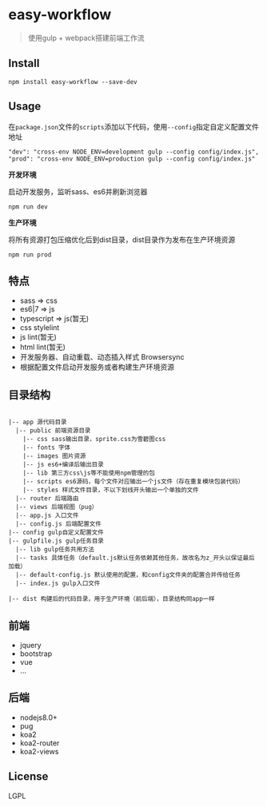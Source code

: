 <!--
 * @Description: In User Settings Edit
 * @Author: your name
 * @Date: 2019-08-30 16:03:24
 * @LastEditTime: 2019-09-18 10:49:44
 * @LastEditors: Please set LastEditors
 -->
 
# easy-workflow
> 使用gulp + webpack搭建前端工作流

## Install
```
npm install easy-workflow --save-dev
```

## Usage

在`package.json`文件的`scripts`添加以下代码，使用`--config`指定自定义配置文件地址
```
"dev": "cross-env NODE_ENV=development gulp --config config/index.js",
"prod": "cross-env NODE_ENV=production gulp --config config/index.js"
```

**开发环境**

<!-- 启动后端服务
```
cd app & npm run dev
``` -->

启动开发服务，监听sass、es6并刷新浏览器

```
npm run dev
```

**生产环境**

将所有资源打包压缩优化后到dist目录，dist目录作为发布在生产环境资源
```
npm run prod
```

## 特点

- sass => css
- es6|7 => js
- typescript => js(暂无)
- css stylelint
- js lint(暂无)
- html lint(暂无)
- 开发服务器、自动重载、动态插入样式 Browsersync
- 根据配置文件启动开发服务或者构建生产环境资源

## 目录结构
```

|-- app 源代码目录
  |-- public 前端资源目录
    |-- css sass输出目录，sprite.css为雪碧图css
    |-- fonts 字体
    |-- images 图片资源
    |-- js es6+编译后输出目录
    |-- lib 第三方css\js等不能使用npm管理的包
    |-- scripts es6源码，每个文件对应输出一个js文件（存在重复模块包装代码）
    |-- styles 样式文件目录，不以下划线开头输出一个单独的文件
  |-- router 后端路由
  |-- views 后端视图（pug）
  |-- app.js 入口文件
  |-- config.js 后端配置文件
|-- config gulp自定义配置文件
|-- gulpfile.js gulp任务目录
  |-- lib gulp任务共用方法
  |-- tasks 具体任务（default.js默认任务依赖其他任务，故改名为z_开头以保证最后加载）
  |-- default-config.js 默认使用的配置，和config文件夹的配置合并传给任务
  |-- index.js gulp入口文件

|-- dist 构建后的代码目录，用于生产环境（前后端），目录结构同app一样
```

## 前端
- jquery
- bootstrap
- vue
- ...

## 后端

- nodejs8.0+
- pug
- koa2
- koa2-router
- koa2-views

## License
LGPL